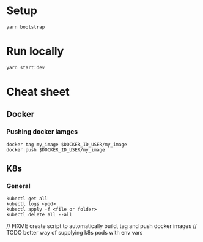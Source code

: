 # Setup

```
yarn bootstrap
```

# Run locally

```
yarn start:dev
```

# Cheat sheet

## Docker

### Pushing docker iamges

```
docker tag my_image $DOCKER_ID_USER/my_image
docker push $DOCKER_ID_USER/my_image
```

## K8s

### General

```
kubectl get all
kubectl logs <pod>
kubectl apply -f <file or folder>
kubectl delete all --all
```

// FIXME create script to automatically build, tag and push docker images
// TODO better way of supplying k8s pods with env vars
